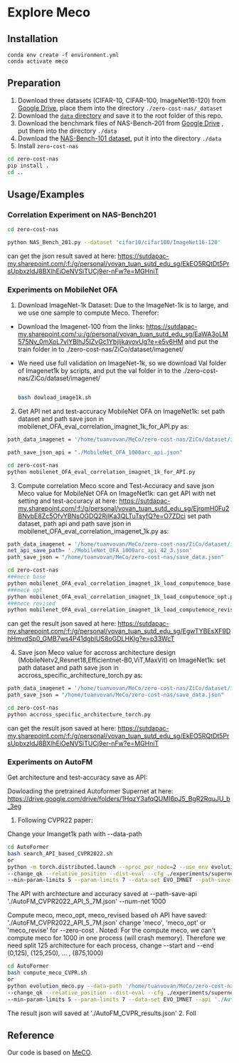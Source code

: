 # Explore Meco

## Installation

```
conda env create -f environment.yml
conda activate meco
```

## Preparation

1. Download three datasets (CIFAR-10, CIFAR-100, ImageNet16-120) from [Google Drive](https://drive.google.com/drive/folders/1T3UIyZXUhMmIuJLOBMIYKAsJknAtrrO4),  place them into the directory `./zero-cost-nas/_dataset`
2. Download the [`data` directory](https://drive.google.com/drive/folders/18Eia6YuTE5tn5Lis_43h30HYpnF9Ynqf?usp=sharing) and save it to the root folder of this repo. 
3. Download the benchmark files of NAS-Bench-201 from [Google Drive](https://drive.google.com/file/d/1SKW0Cu0u8-gb18zDpaAGi0f74UdXeGKs/view) , put them into the directory `./data`
4. Download the [NAS-Bench-101 dataset](https://storage.googleapis.com/nasbench/nasbench_only108.tfrecord), put it into the directory `./data`
5. Install `zero-cost-nas`
 ```bash
 cd zero-cost-nas
 pip install .
 cd ..
 ```

## Usage/Examples

### Correlation Experiment on NAS-Bench201

```bash
cd zero-cost-nas

python NAS_Bench_201.py --dataset 'cifar10/cifar100/ImageNet16-120'
```
can get the json result saved at here: https://sutdapac-my.sharepoint.com/:f:/g/personal/vovan_tuan_sutd_edu_sg/EkEO5RQtDt5PrsUpbxzldJ8BXlhEiOeNVSiTUCj9er-nFw?e=MGHniT


### Experiments on MobileNet OFA

1. Download ImageNet-1k Dataset:
Due to the ImageNet-1k is to large, and we use one sample to compute Meco. Therefor:
+ Download the Imagenet-100 from the links:
https://sutdapac-my.sharepoint.com/:u:/g/personal/vovan_tuan_sutd_edu_sg/EaWA3oLM575Nv_0mXoL7vlYBlhJ5IZvGc1YbjIjkavovUg?e=e5v6HM
and put the train folder in to ./zero-cost-nas/ZiCo/dataset/imagenet/

+ We need use full validation on ImageNet-1k, so we download Val folder of Imagenet1k by scripts, and put the val folder in to the ./zero-cost-nas/ZiCo/dataset/imagenet/
  ```bash

  bash dowload_image1k.sh
  ```
2. Get API net and test-accuracy MobileNet OFA on ImageNet1k:
set path dataset and path save json in mobilenet_OFA_eval_correlation_imagnet_1k_for_API.py as:
```bash
path_data_imagenet = '/home/tuanvovan/MeCo/zero-cost-nas/ZiCo/dataset/imagenet'

path_save_json_api = "./MobileNet_OFA_1000arc_api.json"
````
```bash
cd zero-cost-nas
python mobilenet_OFA_eval_correlation_imagnet_1k_for_API.py
```


3. Compute correlation Meco score and Test-Accuracy and save json Meco value for MobileNet OFA on ImageNet1k:
can get API with net setting and test-accuracy at here: https://sutdapac-my.sharepoint.com/:f:/g/personal/vovan_tuan_sutd_edu_sg/EjromH0Fu2BNvbE8Zc5OfvYBNsOGDQ2RjIKa3QLTuTsyfQ?e=O7ZDci
set path dataset, path api and path save json in mobilenet_OFA_eval_correlation_imagenet_1k.py as:
```bash
path_data_imagenet = '/home/tuanvovan/MeCo/zero-cost-nas/ZiCo/dataset/imagenet'
net_api_save_path= './MobileNet_OFA_1000arc_api_42_3.json'
path_save_json = "/home/tuanvovan/MeCo/zero-cost-nas/save_data.json"
````

```bash
cd zero-cost-nas
###mece base
python mobilenet_OFA_eval_correlation_imagnet_1k_load_computemoce_base.py
###mece opt
python mobilenet_OFA_eval_correlation_imagnet_1k_load_computemoce_opt.py
###mece revised
python mobilenet_OFA_eval_correlation_imagnet_1k_load_computemoce_revised.py
```
can get the result json saved at here: https://sutdapac-my.sharepoint.com/:f:/g/personal/vovan_tuan_sutd_edu_sg/EgwTYBEsXF9DhHmvdSp0_GMB7ws4P41dgblUS8oGDLHKIg?e=p33WcT

4. Save json Meco value for accross architecture design (MobileNetv2,Resnet18,Efficientnet-B0,ViT,MaxVit) on ImageNet1k:
set path dataset and path save json in accross_specific_architecture_torch.py as:
```bash
path_data_imagenet = '/home/tuanvovan/MeCo/zero-cost-nas/ZiCo/dataset/imagenet'
path_save_json = "/home/tuanvovan/MeCo/zero-cost-nas/save_data.json"
````
```bash
cd zero-cost-nas
python accross_specific_architecture_torch.py
```
can get the result json saved at here: https://sutdapac-my.sharepoint.com/:f:/g/personal/vovan_tuan_sutd_edu_sg/EkEO5RQtDt5PrsUpbxzldJ8BXlhEiOeNVSiTUCj9er-nFw?e=MGHniT
### Experiments on AutoFM


Get architecture and test-accuracy save as API:

Dowloading the pretrained Autoformer Supernet at here: https://drive.google.com/drive/folders/1HqzY3afqQUMI6pJ5_BgR2RquJU_b_3eg

1. Following CVPR22 paper:

Change your Imanget1k path with --data-path 
```bash
cd AutoFormer
bash search_API_based_CVPR2022.sh
or 
python -m torch.distributed.launch --nproc_per_node=2 --use_env evolution.py --data-path '/home/tuanvovan/MeCo/zero-cost-nas/ZiCo/dataset/imagenet' --gp \
--change_qk --relative_position --dist-eval --cfg ./experiments/supernet/supernet-T.yaml --resume ./supernet-tiny.pth \
--min-param-limits 5 --param-limits 7 --data-set EVO_IMNET --path-save-api './AutoFM_CVPR2022_API_5_7M.json' --num-net 1000
```
The API with archtecture and accuracy saved at --path-save-api './AutoFM_CVPR2022_API_5_7M.json' --num-net 1000

Compute meco, meco_opt, meco_revised based oh API have saved: './AutoFM_CVPR2022_API_5_7M.json'
change 'meco', 'meco_opt' or 'meco_revise' for --zero-cost . 
Noted: For the compute meco, we can't compute meco for 1000 in one process (will crash memory). Therefore we need split 125 architecture for each process, change --start and --end (0,125), (125,250), ... , (875,1000)
```bash
cd AutoFormer
bash compute_meco_CVPR.sh
or 
python evolution_meco.py --data-path '/home/tuanvovan/MeCo/zero-cost-nas/ZiCo/dataset/imagenet' --gp \
--change_qk --relative_position --dist-eval --cfg ./experiments/supernet/supernet-T.yaml --resume /home/tuanvovan/MeCo/Meco_explore/Cream/AutoFormer/supernet-tiny.pth \
--min-param-limits 5 --param-limits 7 --data-set EVO_IMNET --api './AutoFM_CVPR2022_API_5_7M.json' --zero-cost 'meco' --start 0 --end 125 --save-json './AutoFM_CVPR_results.json'
```

The result json will saved at './AutoFM_CVPR_results.json'
2. Foll
## Reference

Our code is based on [MeCO](https://github.com/HamsterMimi/MeCo).
